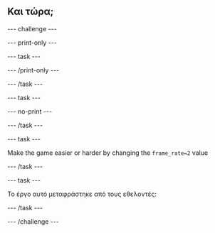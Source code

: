 ## Και τώρα;

--- challenge ---


--- print-only ---


--- task ---

--- /print-only ---

--- /task ---

--- task ---

--- no-print ---

--- /task ---

--- task ---

Make the game easier or harder by changing the `frame_rate=2` value


--- /task ---

--- task ---

Το έργο αυτό μεταφράστηκε από τους εθελοντές:

--- /task ---



--- /challenge ---
